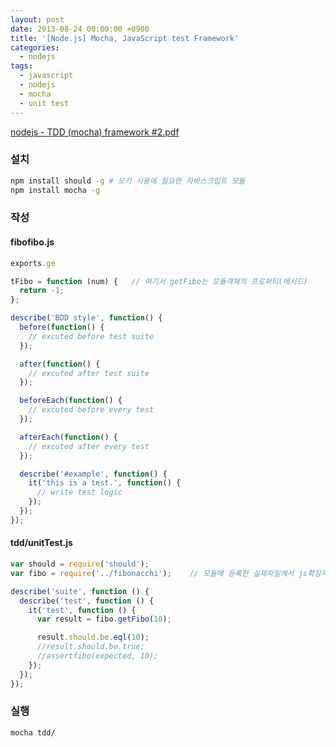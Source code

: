 ```yaml
---
layout: post
date: 2013-08-24 00:00:00 +0900
title: '[Node.js] Mocha, JavaScript test Framework'
categories:
  - nodejs
tags:
  - javascript
  - nodejs
  - mocha
  - unit test
---
```


[nodejs - TDD (mocha) framework #2.pdf](/attachment/nodejs-TDD-mocha-framework-2.pdf)

### 설치

```bash
npm install should -g # 모카 사용에 필요한 자바스크립트 모듈
npm install mocha -g
```

### 작성

#### fibofibo.js

```js
exports.ge

tFibo = function (num) {   // 여기서 getFibo는 모듈객체의 프로퍼티(메서드)
  return -1;
};

describe('BDD style', function() {
  before(function() {
    // excuted before test suite
  });

  after(function() {
    // excuted after test suite
  });

  beforeEach(function() {
    // excuted before every test
  });

  afterEach(function() {
    // excuted after every test
  });

  describe('#example', function() {
    it('this is a test.', function() {
      // write test logic
    });
  });
});
```

#### tdd/unitTest.js

```js
var should = require('should');
var fibo = require('../fibonacchi');    // 모듈에 등록한 실제파일에서 js확장자를 뺀 나머지 경로를 적는다.

describe('suite', function () {
  describe('test', function () {
    it('test', function () {
      var result = fibo.getFibo(10);

      result.should.be.eql(10);
      //result.should.be.true;
      //assertfibo(expected, 10);
    });
  });
});
```

### 실행

```bash
mocha tdd/
```
